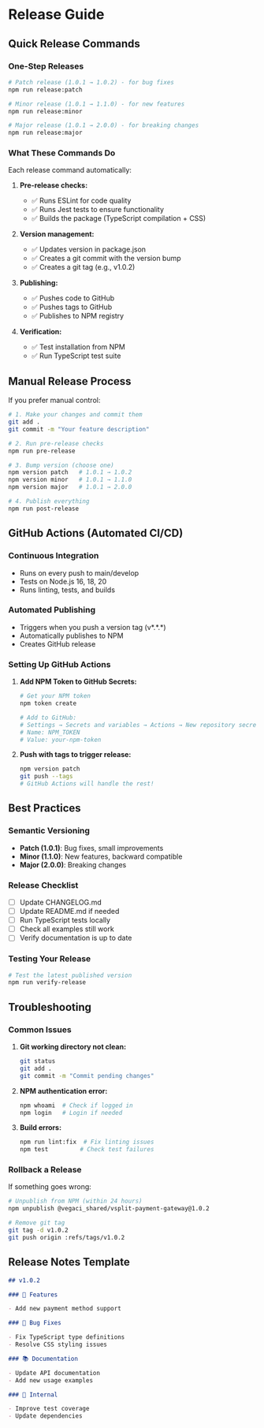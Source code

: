 # Release Guide

## Quick Release Commands

### One-Step Releases

```bash
# Patch release (1.0.1 → 1.0.2) - for bug fixes
npm run release:patch

# Minor release (1.0.1 → 1.1.0) - for new features
npm run release:minor

# Major release (1.0.1 → 2.0.0) - for breaking changes
npm run release:major
```

### What These Commands Do

Each release command automatically:

1. **Pre-release checks:**

   - ✅ Runs ESLint for code quality
   - ✅ Runs Jest tests to ensure functionality
   - ✅ Builds the package (TypeScript compilation + CSS)

2. **Version management:**

   - ✅ Updates version in package.json
   - ✅ Creates a git commit with the version bump
   - ✅ Creates a git tag (e.g., v1.0.2)

3. **Publishing:**

   - ✅ Pushes code to GitHub
   - ✅ Pushes tags to GitHub
   - ✅ Publishes to NPM registry

4. **Verification:**
   - ✅ Test installation from NPM
   - ✅ Run TypeScript test suite

## Manual Release Process

If you prefer manual control:

```bash
# 1. Make your changes and commit them
git add .
git commit -m "Your feature description"

# 2. Run pre-release checks
npm run pre-release

# 3. Bump version (choose one)
npm version patch   # 1.0.1 → 1.0.2
npm version minor   # 1.0.1 → 1.1.0
npm version major   # 1.0.1 → 2.0.0

# 4. Publish everything
npm run post-release
```

## GitHub Actions (Automated CI/CD)

### Continuous Integration

- Runs on every push to main/develop
- Tests on Node.js 16, 18, 20
- Runs linting, tests, and builds

### Automated Publishing

- Triggers when you push a version tag (v*.*.\*)
- Automatically publishes to NPM
- Creates GitHub release

### Setting Up GitHub Actions

1. **Add NPM Token to GitHub Secrets:**

   ```bash
   # Get your NPM token
   npm token create

   # Add to GitHub:
   # Settings → Secrets and variables → Actions → New repository secret
   # Name: NPM_TOKEN
   # Value: your-npm-token
   ```

2. **Push with tags to trigger release:**
   ```bash
   npm version patch
   git push --tags
   # GitHub Actions will handle the rest!
   ```

## Best Practices

### Semantic Versioning

- **Patch (1.0.1)**: Bug fixes, small improvements
- **Minor (1.1.0)**: New features, backward compatible
- **Major (2.0.0)**: Breaking changes

### Release Checklist

- [ ] Update CHANGELOG.md
- [ ] Update README.md if needed
- [ ] Run TypeScript tests locally
- [ ] Check all examples still work
- [ ] Verify documentation is up to date

### Testing Your Release

```bash
# Test the latest published version
npm run verify-release
```

## Troubleshooting

### Common Issues

1. **Git working directory not clean:**

   ```bash
   git status
   git add .
   git commit -m "Commit pending changes"
   ```

2. **NPM authentication error:**

   ```bash
   npm whoami  # Check if logged in
   npm login   # Login if needed
   ```

3. **Build errors:**
   ```bash
   npm run lint:fix  # Fix linting issues
   npm test         # Check test failures
   ```

### Rollback a Release

If something goes wrong:

```bash
# Unpublish from NPM (within 24 hours)
npm unpublish @vegaci_shared/vsplit-payment-gateway@1.0.2

# Remove git tag
git tag -d v1.0.2
git push origin :refs/tags/v1.0.2
```

## Release Notes Template

```markdown
## v1.0.2

### 🚀 Features

- Add new payment method support

### 🐛 Bug Fixes

- Fix TypeScript type definitions
- Resolve CSS styling issues

### 📚 Documentation

- Update API documentation
- Add new usage examples

### 🔧 Internal

- Improve test coverage
- Update dependencies
```
